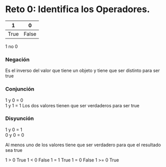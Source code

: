 # Reto 0: Identifica los Operadores.

1 | 0
:---: | :---:
True | False

1 no 0

### Negación
Es el inverso del valor que tiene un objeto y tiene que ser distinto para ser true

### Conjunción
1 y 0 = 0  
1 y 1 = 1
Los dos valores tienen que ser verdaderos para ser true

### Disyunción
1 y 0 = 1   
0 y 0 = 0

Al menos uno de los valores tiene que ser verdadero para que el resultado sea true


1 > 0 True
1 < 0 False
1 = 1 True
1 = 0 False
1 >= 0 True
